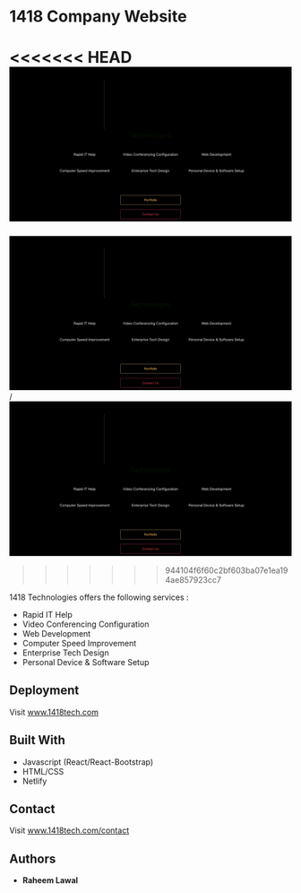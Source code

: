 # 1418 Company Website

<<<<<<< HEAD
![Alt text](a.gif)
=======
![Alt text](a.gif) / ![](a.gif)
>>>>>>> 944104f6f60c2bf603ba07e1ea194ae857923cc7

1418 Technologies offers the following services :

  - Rapid IT Help
  - Video Conferencing Configuration
  - Web Development
  - Computer Speed Improvement
  - Enterprise Tech Design
  - Personal Device & Software Setup

## Deployment

Visit www.1418tech.com

## Built With

  - Javascript (React/React-Bootstrap)
  - HTML/CSS
  - Netlify

## Contact 

Visit www.1418tech.com/contact

## Authors

  - **Raheem Lawal** 
